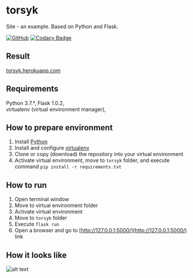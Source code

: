 # torsyk

Site - an example. Based on Python and Flask.

[![GitHub](https://img.shields.io/github/license/mashape/apistatus.svg)](https://github.com/BurhanH/torsyk/blob/master/LICENSE)
[![Codacy Badge](https://api.codacy.com/project/badge/Grade/ea5e5d7b2f95480ba3ce2c86b6533bb3)](https://app.codacy.com/app/BurhanH/torsyk?utm_source=github.com&utm_medium=referral&utm_content=BurhanH/torsyk&utm_campaign=Badge_Grade_Settings)

## Result
[torsyk.herokuapp.com](https://torsyk.herokuapp.com/ "Torsyk project")

## Requirements
Python 3.7.\*, Flask 1.0.2, <br> 
virtualenv (virtual environment manager), <br>

## How to prepare environment
1) Install [Python](https://www.python.org/downloads/)
2) Install and configure [virtualenv](https://packaging.python.org/guides/installing-using-pip-and-virtualenv/)
3) Clone or copy (download) the repository into your virtual environment
4) Activate virtual environment, move to `torsyk` folder, and execute command `pip install -r requirements.txt`

## How to run
1) Open terminal window
2) Move to virtual environment folder
3) Activate virtual environment 
4) Move to `torsyk` folder
5) Execute `flask run`
6) Open a browser and go to [http://127.0.0.1:5000/](http://127.0.0.1:5000/) link

## How it looks like
![alt text](https://github.com/BurhanH/torsyk/raw/master/site_page.png "Site page") <br>
